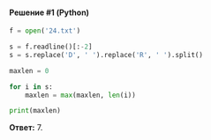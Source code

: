 #### Решение #1 (Python)
```python
f = open('24.txt')

s = f.readline()[:-2]
s = s.replace('D', ' ').replace('R', ' ').split()

maxlen = 0

for i in s:
	maxlen = max(maxlen, len(i))

print(maxlen)
```
**Ответ:** 7.
